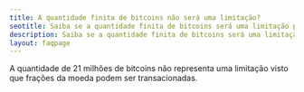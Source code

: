 ```yaml
---
title: A quantidade finita de bitcoins não será uma limitação?
seotitle: Saiba se a quantidade finita de bitcoins será uma limitação para a sua utilização.
description: Saiba se a quantidade finita de bitcoins será uma limitação para a sua utilização.
layout: faqpage
---
```

A quantidade de 21 milhões de bitcoins não representa uma limitação visto que frações da moeda podem ser transacionadas. 
